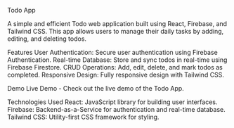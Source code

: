 Todo App

A simple and efficient Todo web application built using React, Firebase, and Tailwind CSS. This app allows users to manage their daily tasks by adding, editing, and deleting todos.

Features
User Authentication: Secure user authentication using Firebase Authentication.
Real-time Database: Store and sync todos in real-time using Firebase Firestore.
CRUD Operations: Add, edit, delete, and mark todos as completed.
Responsive Design: Fully responsive design with Tailwind CSS.

Demo
Live Demo - Check out the live demo of the Todo App.

Technologies Used
React: JavaScript library for building user interfaces.
Firebase: Backend-as-a-Service for authentication and real-time database.
Tailwind CSS: Utility-first CSS framework for styling.
